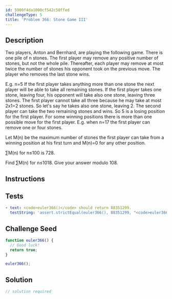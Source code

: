```yaml
---
id: 5900f4da1000cf542c50ffed
challengeType: 5
title: 'Problem 366: Stone Game III'
---
```


## Description
<section id='description'>
Two players, Anton and Bernhard, are playing the following game.
There is one pile of n stones.
The first player may remove any positive number of stones, but not the whole pile.
Thereafter, each player may remove at most twice the number of stones his opponent took on the previous move.
The player who removes the last stone wins.


E.g. n=5
If the first player takes anything more than one stone the next player will be able to take all remaining stones.
If the first player takes one stone, leaving four, his opponent will take also one stone, leaving three stones.
The first player cannot take all three because he may take at most 2x1=2 stones. So let's say he takes also one stone, leaving 2. The second player can take the two remaining stones and wins.
So 5 is a losing position for the first player.
For some winning positions there is more than one possible move for the first player.
E.g. when n=17 the first player can remove one or four stones.


Let M(n) be the maximum number of stones the first player can take from a winning position at his first turn and M(n)=0 for any other position.


∑M(n) for n≤100 is 728.


Find  ∑M(n) for n≤1018.
Give your answer modulo 108.
</section>

## Instructions
<section id='instructions'>

</section>

## Tests
<section id='tests'>

```yml
- text: <code>euler366()</code> should return 88351299.
  testString: 'assert.strictEqual(euler366(), 88351299, "<code>euler366()</code> should return 88351299.");'

```

</section>

## Challenge Seed
<section id='challengeSeed'>

<div id='js-seed'>

```js
function euler366() {
  // Good luck!
  return true;
}

euler366();
```

</div>



</section>

## Solution
<section id='solution'>

```js
// solution required
```
</section>
